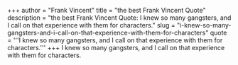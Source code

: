 +++
author = "Frank Vincent"
title = "the best Frank Vincent Quote"
description = "the best Frank Vincent Quote: I knew so many gangsters, and I call on that experience with them for characters."
slug = "i-knew-so-many-gangsters-and-i-call-on-that-experience-with-them-for-characters"
quote = '''I knew so many gangsters, and I call on that experience with them for characters.'''
+++
I knew so many gangsters, and I call on that experience with them for characters.
